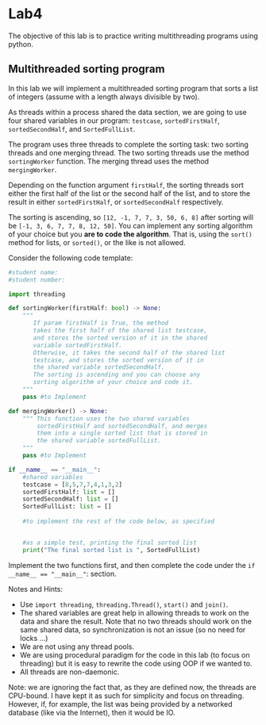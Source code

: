# Lab4

The objective of this lab is to practice writing multithreading programs using python.

## Multithreaded sorting program

In this lab we will implement a multithreaded sorting program that sorts a list of integers (assume with a length always divisible by two). 

As threads within a process shared the data section, we are going to use four shared variables in our program: `testcase`, `sortedFirstHalf`, `sortedSecondHalf`, and `SortedFullList`.

The program uses three threads to complete the sorting task: two sorting threads and one merging thread. The two sorting threads use the method `sortingWorker` function. The merging thread uses the method `mergingWorker`.

Depending on the function argument `firstHalf`, the sorting threads sort either the first half of the list or the second half of the list, and to store the result in either `sortedFirstHalf`, or `sortedSecondHalf` respectively.

The sorting is ascending, so `[12, -1, 7, 7, 3, 50, 6, 8]` after sorting will be `[-1, 3, 6, 7, 7, 8, 12, 50]`. You can implement any sorting algorithm of your choice but you **are to code the algorithm**. That is, using the `sort()` method for lists, or `sorted()`, or the like is not allowed. 

Consider the following code template:

```python
#student name:
#student number:

import threading

def sortingWorker(firstHalf: bool) -> None:
    """
       If param firstHalf is True, the method
       takes the first half of the shared list testcase,
       and stores the sorted version of it in the shared 
       variable sortedFirstHalf.
       Otherwise, it takes the second half of the shared list
       testcase, and stores the sorted version of it in 
       the shared variable sortedSecondHalf.
       The sorting is ascending and you can choose any
       sorting algorithm of your choice and code it.
    """
    pass #to Implement

def mergingWorker() -> None:
    """ This function uses the two shared variables 
        sortedFirstHalf and sortedSecondHalf, and merges
        them into a single sorted list that is stored in
        the shared variable sortedFullList.
    """
    pass #to Implement

if __name__ == "__main__":
    #shared variables
    testcase = [8,5,7,7,4,1,3,2]
    sortedFirstHalf: list = []
    sortedSecondHalf: list = []
    SortedFullList: list = []
    
    #to implement the rest of the code below, as specified 


    #as a simple test, printing the final sorted list
    print("The final sorted list is ", SortedFullList)

```

Implement the two functions first, and then complete the code under the  `if __name__ == "__main__"`: section. 

Notes and Hints:
* Use `import threading`, `threading.Thread()`, `start()` and `join()`.
* The shared variables are great help in allowing threads to work on the data and share the result. Note that no two threads should work on the same shared data, so synchronization is not an issue (so no need for locks ...)
* We are not using any thread pools.
* We are using procedural paradigm for the code in this lab (to focus on threading) but it is easy to rewrite the code using OOP if we wanted to. 
* All threads are non-daemonic. 


Note: we are ignoring the fact that, as they are defined now, the threads are CPU-bound. I have kept it as such for simplicity and focus on threading. However, if, for example, the list was being provided by a networked database (like via the Internet), then it would be IO.

